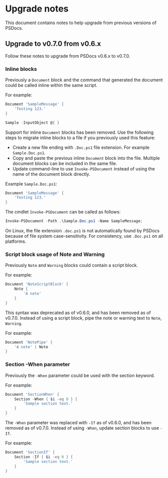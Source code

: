 # Upgrade notes

This document contains notes to help upgrade from previous versions of PSDocs.

## Upgrade to v0.7.0 from v0.6.x

Follow these notes to upgrade from PSDocs v0.6.x to v0.7.0.

### Inline blocks

Previously a `Document` block and the command that generated the document could be called inline within the same script.

For example:

```powershell
Document 'SampleMessage' {
    'Testing 123.'
}

Sample -InputObject @{ }
```

Support for inline `Document` blocks has been removed.
Use the following steps to migrate inline blocks to a file if you previously used this feature:

- Create a new file ending with `.Doc.ps1` file extension.
For example `Sample.Doc.ps1`.
- Copy and paste the previous inline `Document` block into the file.
Multiple document blocks can be included in the same file.
- Update command-line to use `Invoke-PSDocument` instead of using the name of the document block directly.

Example `Sample.Doc.ps1`:

```powershell
Document 'SampleMessage' {
    'Testing 123.'
}
```

The cmdlet `Invoke-PSDocument` can be called as follows:

```powershell
Invoke-PSDocument -Path .\Sample.Doc.ps1 -Name SampleMessage;
```

On Linux, the file extension `.doc.ps1` is not automatically found by PSDocs because of file system case-sensitivity.
For consistency, use `.Doc.ps1` on all platforms.

### Script block usage of Note and Warning

Previously `Note` and `Warning` blocks could contain a script block.

For example:

```powershell
Document 'NoteScriptBlock' {
    Note {
        'A note'
    }
}
```

This syntax was deprecated as of v0.6.0, and has been removed as of v0.7.0.
Instead of using a script block, pipe the note or warning text to `Note`, `Warning`.

For example:

```powershell
Document 'NotePipe' {
    'A note' | Note
}
```

### Section -When parameter

Previously the `-When` parameter could be used with the section keyword.

For example:

```powershell
Document 'SectionWhen' {
    Section -When { $i -eq 0 } {
        'Sample section text.'
    }
}
```

The `-When` parameter was replaced with `-If` as of v0.6.0, and has been removed as of v0.7.0.
Instead of using `-When`, update section blocks to use `-If`.

For example:

```powershell
Document 'SectionIf' {
    Section -If { $i -eq 0 } {
        'Sample section text.'
    }
}
```

